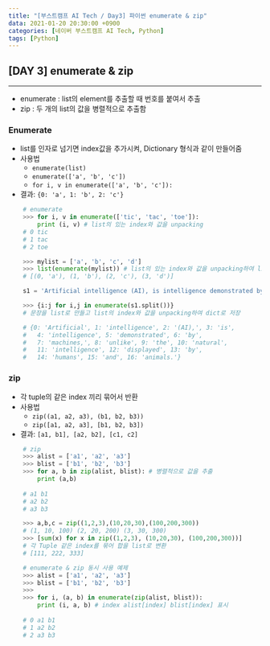 ```yaml
---
title: "[부스트캠프 AI Tech / Day3] 파이썬 enumerate & zip"
data: 2021-01-20 20:30:00 +0900
categories: [네이버 부스트캠프 AI Tech, Python]
tags: [Python]
---
```



## **[DAY 3] enumerate & zip**

---

- enumerate : list의 element를 추출할 때 번호를 붙여서 추출
- zip : 두 개의 list의 값을 병렬적으로 추출함


### **Enumerate**

- list를 인자로 넘기면 index값을 추가시켜, Dictionary 형식과 같이 만들어줌
- 사용법
  - `enumerate(list)`
  - `enumerate(['a', 'b', 'c'])`
  - `for i, v in enumerate(['a', 'b', 'c']):`
- 결과: `{0: 'a', 1: 'b', 2: 'c'}`

```python
    # enumerate
    >>> for i, v in enumerate(['tic', 'tac', 'toe']):
        print (i, v) # list의 있는 index와 값을 unpacking
    # 0 tic
    # 1 tac
    # 2 toe

    >>> mylist = ['a', 'b', 'c', 'd']
    >>> list(enumerate(mylist)) # list의 있는 index와 값을 unpacking하여 list로 저장
    # [(0, 'a'), (1, 'b'), (2, 'c'), (3, 'd')]

    s1 = 'Artificial intelligence (AI), is intelligence demonstrated by machines, unlike the natural intelligence displayed by humans and animals.'

    >>> {i:j for i,j in enumerate(s1.split())}
    # 문장을 list로 만들고 list의 index와 값을 unpacking하여 dict로 저장

    # {0: 'Artificial', 1: 'intelligence', 2: '(AI),', 3: 'is', 
    #   4: 'intelligence', 5: 'demonstrated', 6: 'by',
    #   7: 'machines,', 8: 'unlike', 9: 'the', 10: 'natural',
    #   11: 'intelligence', 12: 'displayed', 13: 'by', 
    #   14: 'humans', 15: 'and', 16: 'animals.'}
```

### **zip**

- 각 tuple의 같은 index 끼리 묶어서 반환
- 사용법
  - `zip((a1, a2, a3), (b1, b2, b3))`
  - `zip([a1, a2, a3], [b1, b2, b3])`
- 결과: `[a1, b1], [a2, b2], [c1, c2]`

```python
    # zip
    >>> alist = ['a1', 'a2', 'a3']
    >>> blist = ['b1', 'b2', 'b3']
    >>> for a, b in zip(alist, blist): # 병렬적으로 값을 추출
        print (a,b)
    
    # a1 b1
    # a2 b2
    # a3 b3

    >>> a,b,c = zip((1,2,3),(10,20,30),(100,200,300))
    # (1, 10, 100) (2, 20, 200) (3, 30, 300)
    >>> [sum(x) for x in zip((1,2,3), (10,20,30), (100,200,300))]
    # 각 Tuple 같은 index를 묶어 합을 list로 변환
    # [111, 222, 333]
```

```python
    # enumerate & zip 동시 사용 예제
    >>> alist = ['a1', 'a2', 'a3']
    >>> blist = ['b1', 'b2', 'b3']
    >>>
    >>> for i, (a, b) in enumerate(zip(alist, blist)):
        print (i, a, b) # index alist[index] blist[index] 표시
       
    # 0 a1 b1
    # 1 a2 b2
    # 2 a3 b3
```
